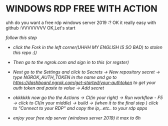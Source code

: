 # WINDOWS RDP FREE WITH ACTION
uhh do you want a free rdp windows server 2019 :?
OK it really easy with github :VVVVVVVV
OK,Let's start


*follow this step*

- *click the Fork in the left corner(UHHH MY ENGLISH IS SO BAD) to stolen this repo :))*
- *Then go to the ngrok.com and sign in to this (or regster)*

- *Next go to the Settings and click to Secrets -> New repository secret -> type NGROK_AUTH_TOKEN in the name and go to https://dashboard.ngrok.com/get-started/your-authtoken*
  *to get your auth token and paste to value -> Add secret*

- *okkkkkk now go tho the Actions -> CI(in your right) -> Run workflow - F5 -> click to CI(in your middle) -> build -> (when it to the final step ) click to "Connect to your RDP"*
  *and copy the ip,..etc.. to your rdp apps*

- *enjoy your free rdp server (windows server 2019) it max to 6h*

